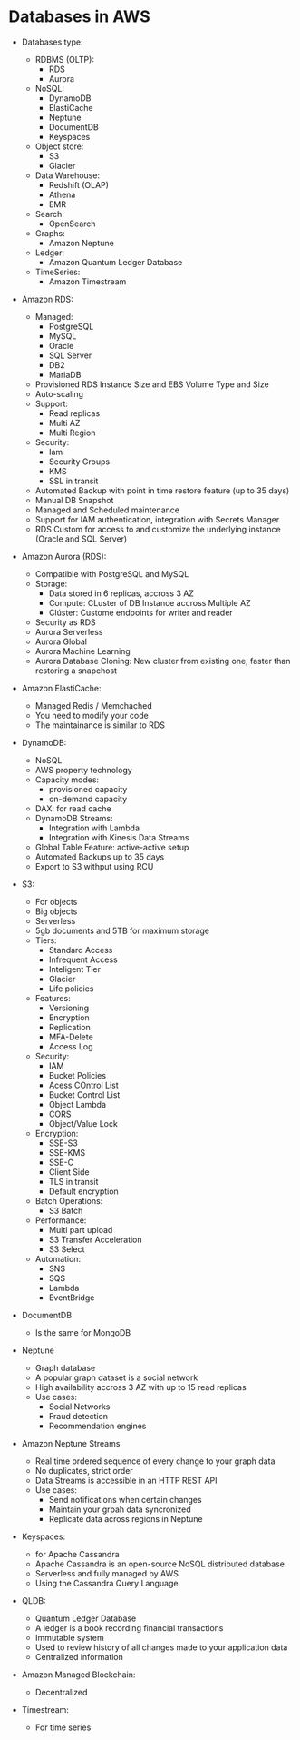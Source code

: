 # Databases in AWS

* Databases type:
    * RDBMS (OLTP): 
        * RDS
        * Aurora
    * NoSQL:
        * DynamoDB
        * ElastiCache
        * Neptune
        * DocumentDB
        * Keyspaces
    * Object store:
        * S3
        * Glacier
    * Data Warehouse:
        * Redshift (OLAP)
        * Athena
        * EMR
    * Search:
        * OpenSearch
    * Graphs:
        * Amazon Neptune
    * Ledger:
        * Amazon Quantum Ledger Database
    * TimeSeries:
        * Amazon Timestream

* Amazon RDS:
    * Managed:
        * PostgreSQL
        * MySQL
        * Oracle
        * SQL Server
        * DB2
        * MariaDB
    * Provisioned RDS Instance Size and EBS Volume Type and Size
    * Auto-scaling
    * Support:
        * Read replicas
        * Multi AZ
        * Multi Region
    * Security:
        * Iam
        * Security Groups
        * KMS
        * SSL in transit
    * Automated Backup with point in time restore feature (up to 35 days)
    * Manual DB Snapshot
    * Managed and Scheduled maintenance
    * Support for IAM authentication, integration with Secrets Manager
    * RDS Custom for access to and customize the underlying instance (Oracle and SQL Server)

* Amazon Aurora (RDS):
    * Compatible with PostgreSQL and MySQL
    * Storage:
        * Data stored in 6 replicas, accross 3 AZ
        * Compute: CLuster of DB Instance accross Multiple AZ
        * Clúster: Custome endpoints for writer and reader
    * Security as RDS
    * Aurora Serverless
    * Aurora Global
    * Aurora Machine Learning
    * Aurora Database Cloning: New cluster from existing one, faster than restoring a snapchost

* Amazon ElastiCache:
    * Managed Redis / Memchached
    * You need to modify your code
    * The maintainance is similar to RDS

* DynamoDB:
    * NoSQL
    * AWS property technology
    * Capacity modes:
        * provisioned capacity
        * on-demand capacity
    * DAX: for read cache
    * DynamoDB Streams:
        * Integration with Lambda
        * Integration with Kinesis Data Streams
    * Global Table Feature: active-active setup
    * Automated Backups up to 35 days
    * Export to S3 withput using RCU

* S3:
    * For objects
    * Big objects
    * Serverless
    * 5gb documents and 5TB for maximum storage
    * Tiers:
        * Standard Access
        * Infrequent Access
        * Inteligent Tier
        * Glacier
        * Life policies
    * Features:
        * Versioning
        * Encryption
        * Replication
        * MFA-Delete
        * Access Log
    * Security:
        * IAM
        * Bucket Policies
        * Acess COntrol List
        * Bucket Control List
        * Object Lambda
        * CORS
        * Object/Value Lock
    * Encryption:
        * SSE-S3
        * SSE-KMS
        * SSE-C
        * Client Side
        * TLS in transit
        * Default encryption
    * Batch Operations:
        * S3 Batch
    * Performance:
        * Multi part upload
        * S3 Transfer Acceleration
        * S3 Select 
    * Automation:
        * SNS
        * SQS
        * Lambda
        * EventBridge

* DocumentDB
    * Is the same for MongoDB

* Neptune
    * Graph database
    * A popular graph dataset is a social network
    * High availability accross 3 AZ with up to 15 read replicas
    * Use cases:
        * Social Networks
        * Fraud detection
        * Recommendation engines

* Amazon Neptune Streams
    * Real time ordered sequence of every change to your graph data
    * No duplicates, strict order
    * Data Streams is accessible in an HTTP REST API
    * Use cases:
        * Send notifications when certain changes 
        * Maintain your grpah data syncronized
        * Replicate data across regions in Neptune

* Keyspaces:
    * for Apache Cassandra
    * Apache Cassandra is an open-source NoSQL distributed database
    * Serverless and fully managed by AWS
    * Using the Cassandra Query Language

* QLDB:
    * Quantum Ledger Database
    * A ledger is a book recording financial transactions
    * Immutable system
    * Used to review history of all changes made to your application data
    * Centralized information

* Amazon Managed Blockchain:
    * Decentralized

* Timestream:
    * For time series
